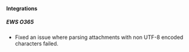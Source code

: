 
#### Integrations
##### EWS O365
- Fixed an issue where parsing attachments with non UTF-8 encoded characters failed.
